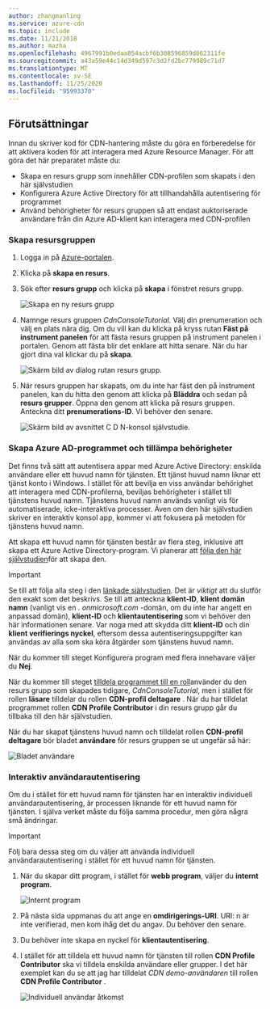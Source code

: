 ```yaml
---
author: zhangmanling
ms.service: azure-cdn
ms.topic: include
ms.date: 11/21/2018
ms.author: mazha
ms.openlocfilehash: 4967991b0edaa854acbf6b308596859d662311fe
ms.sourcegitcommit: a43a59e44c14d349d597c3d2fd2bc779989c71d7
ms.translationtype: MT
ms.contentlocale: sv-SE
ms.lasthandoff: 11/25/2020
ms.locfileid: "95993370"
---
```

## <a name="prerequisites"></a>Förutsättningar
Innan du skriver kod för CDN-hantering måste du göra en förberedelse för att aktivera koden för att interagera med Azure Resource Manager. För att göra det här preparatet måste du:

* Skapa en resurs grupp som innehåller CDN-profilen som skapats i den här självstudien
* Konfigurera Azure Active Directory för att tillhandahålla autentisering för programmet
* Använd behörigheter för resurs gruppen så att endast auktoriserade användare från din Azure AD-klient kan interagera med CDN-profilen

### <a name="creating-the-resource-group"></a>Skapa resursgruppen
1. Logga in på [Azure-portalen](https://portal.azure.com).
2. Klicka på **skapa en resurs**.
3. Sök efter **resurs grupp** och klicka på **skapa** i fönstret resurs grupp.

    ![Skapa en ny resurs grupp](./media/cdn-app-dev-prep/cdn-new-rg-1-include.png)
3. Namnge resurs gruppen *CdnConsoleTutorial*.  Välj din prenumeration och välj en plats nära dig.  Om du vill kan du klicka på kryss rutan **Fäst på instrument panelen** för att fästa resurs gruppen på instrument panelen i portalen.  Genom att fästa blir det enklare att hitta senare.  När du har gjort dina val klickar du på **skapa**.

    ![Skärm bild av dialog rutan resurs grupp.](./media/cdn-app-dev-prep/cdn-new-rg-2-include.png)
4. När resurs gruppen har skapats, om du inte har fäst den på instrument panelen, kan du hitta den genom att klicka på **Bläddra** och sedan på **resurs grupper**.  Öppna den genom att klicka på resurs gruppen.  Anteckna ditt **prenumerations-ID**. Vi behöver den senare.

    ![Skärm bild av avsnittet C D N-konsol självstudie.](./media/cdn-app-dev-prep/cdn-subscription-id-include.png)

### <a name="creating-the-azure-ad-application-and-applying-permissions"></a>Skapa Azure AD-programmet och tillämpa behörigheter
Det finns två sätt att autentisera appar med Azure Active Directory: enskilda användare eller ett huvud namn för tjänsten. Ett tjänst huvud namn liknar ett tjänst konto i Windows.  I stället för att bevilja en viss användar behörighet att interagera med CDN-profilerna, beviljas behörigheter i stället till tjänstens huvud namn.  Tjänstens huvud namn används vanligt vis för automatiserade, icke-interaktiva processer.  Även om den här självstudien skriver en interaktiv konsol app, kommer vi att fokusera på metoden för tjänstens huvud namn.

Att skapa ett huvud namn för tjänsten består av flera steg, inklusive att skapa ett Azure Active Directory-program.  Vi planerar att [följa den här självstudien](../articles/active-directory/develop/howto-create-service-principal-portal.md)för att skapa den.

> [!IMPORTANT]
> Se till att följa alla steg i den [länkade självstudien](../articles/active-directory/develop/howto-create-service-principal-portal.md).  Det är *viktigt* att du slutför den exakt som det beskrivs.  Se till att anteckna **klient-ID**, **klient domän namn** (vanligt vis en *. onmicrosoft.com* -domän, om du inte har angett en anpassad domän), **klient-ID** och **klientautentisering** som vi behöver den här informationen senare.  Var noga med att skydda ditt **klient-ID** och din **klient verifierings nyckel**, eftersom dessa autentiseringsuppgifter kan användas av alla som ska köra åtgärder som tjänstens huvud namn.
>
> När du kommer till steget Konfigurera program med flera innehavare väljer du **Nej**.
>
> När du kommer till steget [tilldela programmet till en roll](../articles/active-directory/develop/howto-create-service-principal-portal.md#assign-a-role-to-the-application)använder du den resurs grupp som skapades tidigare,  *CdnConsoleTutorial*, men i stället för rollen **läsare** tilldelar du rollen **CDN-profil deltagare** .  När du har tilldelat programmet rollen **CDN Profile Contributor** i din resurs grupp går du tillbaka till den här självstudien. 
>
>

När du har skapat tjänstens huvud namn och tilldelat rollen **CDN-profil deltagare** bör bladet **användare** för resurs gruppen se ut ungefär så här:

![Bladet användare](./media/cdn-app-dev-prep/cdn-service-principal-include.png)

### <a name="interactive-user-authentication"></a>Interaktiv användarautentisering
Om du i stället för ett huvud namn för tjänsten har en interaktiv individuell användarautentisering, är processen liknande för ett huvud namn för tjänsten.  I själva verket måste du följa samma procedur, men göra några små ändringar.

> [!IMPORTANT]
> Följ bara dessa steg om du väljer att använda individuell användarautentisering i stället för ett huvud namn för tjänsten.
>
>

1. När du skapar ditt program, i stället för **webb program**, väljer du **internt program**.

    ![Internt program](./media/cdn-app-dev-prep/cdn-native-application-include.png)
2. På nästa sida uppmanas du att ange en **omdirigerings-URI**.  URI: n är inte verifierad, men kom ihåg det du angav. Du behöver den senare.
3. Du behöver inte skapa en nyckel för **klientautentisering**.
4. I stället för att tilldela ett huvud namn för tjänsten till rollen **CDN Profile Contributor** ska vi tilldela enskilda användare eller grupper.  I det här exemplet kan du se att jag har tilldelat  *CDN demo-användaren* till rollen **CDN Profile Contributor** .  

    ![Individuell användar åtkomst](./media/cdn-app-dev-prep/cdn-aad-user-include.png)
